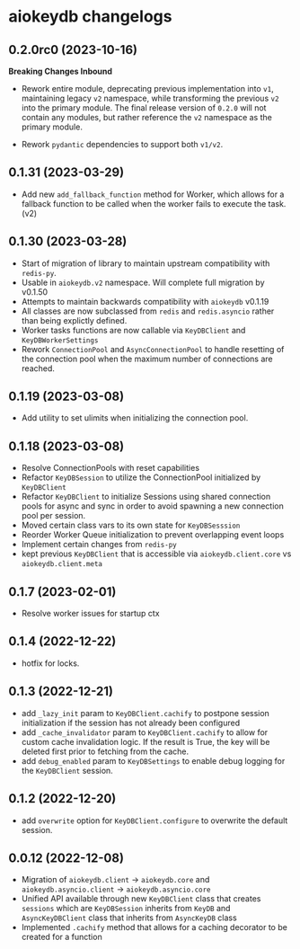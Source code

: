# aiokeydb changelogs

## 0.2.0rc0 (2023-10-16)

**Breaking Changes Inbound**

- Rework entire module, deprecating previous implementation into `v1`, maintaining legacy `v2` namespace, while transforming the previous `v2` into the primary module. The final release version of `0.2.0` will not contain any modules, but rather reference the `v2` namespace as the primary module.

- Rework `pydantic` dependencies to support both `v1/v2`.



## 0.1.31 (2023-03-29)
  - Add new `add_fallback_function` method for Worker, which allows for a fallback function to be called when the worker fails to execute the task. (v2)


## 0.1.30 (2023-03-28)
  - Start of migration of library to maintain upstream compatibility
  with `redis-py`.
  - Usable in `aiokeydb.v2` namespace. Will complete full migration by v0.1.50
  - Attempts to maintain backwards compatibility with `aiokeydb` v0.1.19
  - All classes are now subclassed from `redis` and `redis.asyncio` rather than being explictly defined.
  - Worker tasks functions are now callable via `KeyDBClient` and `KeyDBWorkerSettings` 
  - Rework `ConnectionPool` and `AsyncConnectionPool` to handle resetting of the connection pool when the maximum number of connections are reached.


## 0.1.19 (2023-03-08)
  - Add utility to set ulimits when initializing the connection pool.

## 0.1.18 (2023-03-08)
  - Resolve ConnectionPools with reset capabilities
  - Refactor `KeyDBSession` to utilize the ConnectionPool initialized by `KeyDBClient`
  - Refactor `KeyDBClient` to initialize Sessions using shared connection pools for async and sync in order to avoid spawning a new connection pool per session.
  - Moved certain class vars to its own state for `KeyDBSesssion`
  - Reorder Worker Queue initialization to prevent overlapping event loops
  - Implement certain changes from `redis-py`
  - kept previous `KeyDBClient` that is accessible via `aiokeydb.client.core` vs `aiokeydb.client.meta`

## 0.1.7 (2023-02-01)
  - Resolve worker issues for startup ctx

## 0.1.4 (2022-12-22)
  - hotfix for locks.

## 0.1.3 (2022-12-21)
  - add `_lazy_init` param to `KeyDBClient.cachify` to postpone session initialization if the session has not already been configured
  - add `_cache_invalidator` param to `KeyDBClient.cachify` to allow for custom cache invalidation logic. If the result is True, the key will be deleted first prior to fetching from the cache.
  - add `debug_enabled` param to `KeyDBSettings` to enable debug logging for the `KeyDBClient` session.


## 0.1.2 (2022-12-20)
- add `overwrite` option for `KeyDBClient.configure` to overwrite the default session.

## 0.0.12 (2022-12-08)

- Migration of `aiokeydb.client` -> `aiokeydb.core` and `aiokeydb.asyncio.client` -> `aiokeydb.asyncio.core`
- Unified API available through new `KeyDBClient` class that creates `sessions` which are `KeyDBSession` inherits from `KeyDB` and `AsyncKeyDBClient` class that inherits from `AsyncKeyDB` class
- Implemented `.cachify` method that allows for a caching decorator to be created for a function
